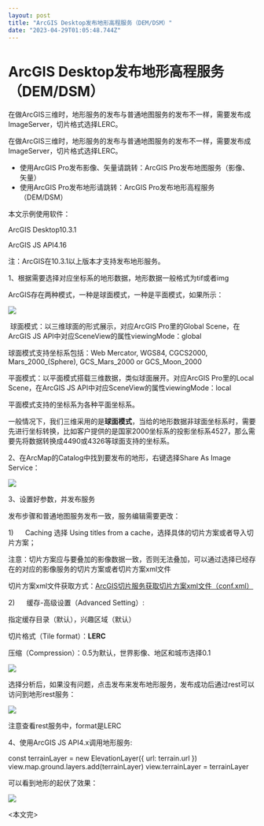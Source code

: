 ```yaml
---
layout: post
title: "ArcGIS Desktop发布地形高程服务（DEM/DSM）"
date: "2023-04-29T01:05:48.744Z"
---
```

ArcGIS Desktop发布地形高程服务（DEM/DSM）
===============================

在做ArcGIS三维时，地形服务的发布与普通地图服务的发布不一样，需要发布成ImageServer，切片格式选择LERC。

在做ArcGIS三维时，地形服务的发布与普通地图服务的发布不一样，需要发布成ImageServer，切片格式选择LERC。

*   使用ArcGIS Pro发布影像、矢量请跳转：ArcGIS Pro发布地图服务（影像、矢量）
*   使用ArcGIS Pro发布地形请跳转：ArcGIS Pro发布地形高程服务（DEM/DSM）

本文示例使用软件：

ArcGIS Desktop10.3.1

ArcGIS JS API4.16

注：ArcGIS在10.3.1以上版本才支持发布地形服务。

1、根据需要选择对应坐标系的地形数据，地形数据一般格式为tif或者img

ArcGIS存在两种模式，一种是球面模式，一种是平面模式，如果所示：

![](https://img2023.cnblogs.com/blog/81544/202304/81544-20230428144114156-1859575659.png)

 球面模式：以三维球面的形式展示，对应ArcGIS Pro里的Global Scene，在ArcGIS JS API中对应SceneView的属性viewingMode：global

球面模式支持坐标系包括：Web Mercator, WGS84, CGCS2000, Mars\_2000\_(Sphere), GCS\_Mars\_2000 or GCS\_Moon\_2000

平面模式：以平面模式搭载三维数据，类似球面展开。对应ArcGIS Pro里的Local Scene，在ArcGIS JS API中对应SceneView的属性viewingMode：local

平面模式支持的坐标系为各种平面坐标系。

一般情况下，我们三维采用的是**球面模式**，当给的地形数据非球面坐标系时，需要先进行坐标转换，比如客户提供的是国家2000坐标系的投影坐标系4527，那么需要先将数据转换成4490或4326等球面支持的坐标系。

2、在ArcMap的Catalog中找到要发布的地形，右键选择Share As Image Service：

![](https://img2023.cnblogs.com/blog/81544/202304/81544-20230428145230466-773146190.png)

3、设置好参数，并发布服务

发布步骤和普通地图服务发布一致，服务编辑需要更改：

1)      Caching 选择 Using titles from a cache，选择具体的切片方案或者导入切片方案；

注意：切片方案应与要叠加的影像数据一致，否则无法叠加，可以通过选择已经存在的对应的影像服务的切片方案或者切片方案xml文件

切片方案xml文件获取方式：[ArcGIS切片服务获取切片方案xml文件（conf.xml）](https://www.cnblogs.com/kk8085/p/17337732.html)

2)      缓存-高级设置（Advanced Setting）:

指定缓存目录（默认），兴趣区域（默认）

切片格式（Tile format）：**LERC**

压缩（Compression）：0.5为默认，世界影像、地区和城市选择0.1

![](https://img2023.cnblogs.com/blog/81544/202304/81544-20230428145923173-903622575.png)

选择分析后，如果没有问题，点击发布来发布地形服务，发布成功后通过rest可以访问到地形rest服务：

![](https://img2023.cnblogs.com/blog/81544/202304/81544-20230428153003294-1935837642.png)

注意查看rest服务中，format是LERC

4、使用ArcGIS JS API4.x调用地形服务:

const terrainLayer = new ElevationLayer({ url: terrain.url })
view.map.ground.layers.add(terrainLayer)
view.terrainLayer \= terrainLayer

可以看到地形的起伏了效果：

![](https://img2023.cnblogs.com/blog/81544/202304/81544-20230428153319427-248689022.png)

<本文完>